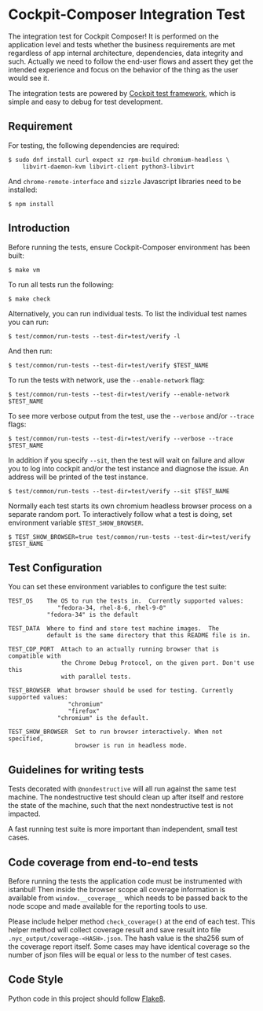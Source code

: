 # Cockpit-Composer Integration Test

The integration test for Cockpit Composer! It is performed on the
application level and tests whether the business requirements are met
regardless of app internal architecture, dependencies, data integrity and such.
Actually we need to follow the end-user flows and assert they get the intended
experience and focus on the behavior of the thing as the user would see it.

The integration tests are powered by [Cockpit test
framework](https://github.com/cockpit-project/cockpit/tree/main/test), which is simple and easy to
debug for test development.

## Requirement

For testing, the following dependencies are required:

    $ sudo dnf install curl expect xz rpm-build chromium-headless \
        libvirt-daemon-kvm libvirt-client python3-libvirt

And `chrome-remote-interface` and `sizzle` Javascript libraries need to be installed:

    $ npm install

## Introduction

Before running the tests, ensure Cockpit-Composer environment has been built:

    $ make vm

To run all tests run the following:

    $ make check

Alternatively, you can run individual tests. To list the individual test names you can run:

    $ test/common/run-tests --test-dir=test/verify -l

And then run:

    $ test/common/run-tests --test-dir=test/verify $TEST_NAME

To run the tests with network, use the `--enable-network` flag:

    $ test/common/run-tests --test-dir=test/verify --enable-network $TEST_NAME

To see more verbose output from the test, use the `--verbose` and/or `--trace` flags:

    $ test/common/run-tests --test-dir=test/verify --verbose --trace $TEST_NAME

In addition if you specify `--sit`, then the test will wait on failure and allow you to log into
cockpit and/or the test instance and diagnose the issue. An address will be printed of the test
instance.

    $ test/common/run-tests --test-dir=test/verify --sit $TEST_NAME

Normally each test starts its own chromium headless browser process on a separate random port. To
interactively follow what a test is doing, set environment variable `$TEST_SHOW_BROWSER`.

    $ TEST_SHOW_BROWSER=true test/common/run-tests --test-dir=test/verify $TEST_NAME

## Test Configuration

You can set these environment variables to configure the test suite:

    TEST_OS    The OS to run the tests in.  Currently supported values:
                  "fedora-34, rhel-8-6, rhel-9-0"
               "fedora-34" is the default

    TEST_DATA  Where to find and store test machine images.  The
               default is the same directory that this README file is in.

    TEST_CDP_PORT  Attach to an actually running browser that is compatible with
                   the Chrome Debug Protocol, on the given port. Don't use this
                   with parallel tests.

    TEST_BROWSER  What browser should be used for testing. Currently supported values:
                     "chromium"
                     "firefox"
                  "chromium" is the default.

    TEST_SHOW_BROWSER  Set to run browser interactively. When not specified,
                       browser is run in headless mode.

## Guidelines for writing tests

Tests decorated with `@nondestructive` will all run against the same test
machine. The nondestructive test should clean up after itself and restore the
state of the machine, such that the next nondestructive test is not impacted.

A fast running test suite is more important than independent,
small test cases.

## Code coverage from end-to-end tests

Before running the tests the application code must be instrumented with
istanbul! Then inside the browser scope all coverage information is available
from `window.__coverage__` which needs to be passed back to the node scope
and made available for the reporting tools to use.

Please include helper method `check_coverage()` at the end of each test.
This helper method will collect coverage result and save result into file
`.nyc_output/coverage-<HASH>.json`. The hash value is the sha256 sum of
the coverage report itself. Some cases may have identical coverage so
the number of json files will be equal or less to the number of test cases.

## Code Style

Python code in this project should follow
[Flake8](https://www.flake8rules.com/).

